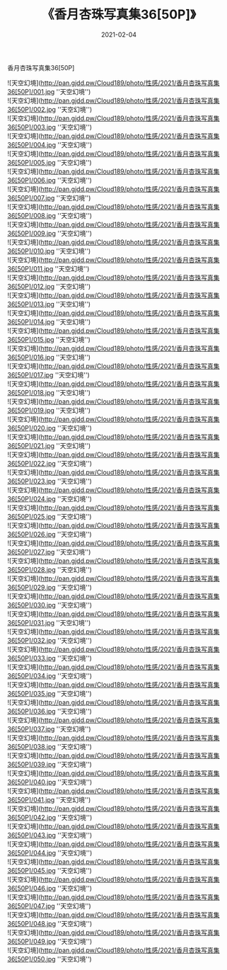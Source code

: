﻿---
layout: post
title:  《香月杏珠写真集36[50P]》
date:   2021-02-04
img: http://pan.gjdd.pw/Cloud189/photo/性感/2021/香月杏珠写真集36[50P]/000.jpg
categories: [美女, 性感, 泳衣]
---

香月杏珠写真集36[50P]



![天空幻境](http://pan.gjdd.pw/Cloud189/photo/性感/2021/香月杏珠写真集36[50P]/001.jpg ''天空幻境'') <br>
![天空幻境](http://pan.gjdd.pw/Cloud189/photo/性感/2021/香月杏珠写真集36[50P]/002.jpg ''天空幻境'') <br>
![天空幻境](http://pan.gjdd.pw/Cloud189/photo/性感/2021/香月杏珠写真集36[50P]/003.jpg ''天空幻境'') <br>
![天空幻境](http://pan.gjdd.pw/Cloud189/photo/性感/2021/香月杏珠写真集36[50P]/004.jpg ''天空幻境'') <br>
![天空幻境](http://pan.gjdd.pw/Cloud189/photo/性感/2021/香月杏珠写真集36[50P]/005.jpg ''天空幻境'') <br>
![天空幻境](http://pan.gjdd.pw/Cloud189/photo/性感/2021/香月杏珠写真集36[50P]/006.jpg ''天空幻境'') <br>
![天空幻境](http://pan.gjdd.pw/Cloud189/photo/性感/2021/香月杏珠写真集36[50P]/007.jpg ''天空幻境'') <br>
![天空幻境](http://pan.gjdd.pw/Cloud189/photo/性感/2021/香月杏珠写真集36[50P]/008.jpg ''天空幻境'') <br>
![天空幻境](http://pan.gjdd.pw/Cloud189/photo/性感/2021/香月杏珠写真集36[50P]/009.jpg ''天空幻境'') <br>
![天空幻境](http://pan.gjdd.pw/Cloud189/photo/性感/2021/香月杏珠写真集36[50P]/010.jpg ''天空幻境'') <br>
![天空幻境](http://pan.gjdd.pw/Cloud189/photo/性感/2021/香月杏珠写真集36[50P]/011.jpg ''天空幻境'') <br>
![天空幻境](http://pan.gjdd.pw/Cloud189/photo/性感/2021/香月杏珠写真集36[50P]/012.jpg ''天空幻境'') <br>
![天空幻境](http://pan.gjdd.pw/Cloud189/photo/性感/2021/香月杏珠写真集36[50P]/013.jpg ''天空幻境'') <br>
![天空幻境](http://pan.gjdd.pw/Cloud189/photo/性感/2021/香月杏珠写真集36[50P]/014.jpg ''天空幻境'') <br>
![天空幻境](http://pan.gjdd.pw/Cloud189/photo/性感/2021/香月杏珠写真集36[50P]/015.jpg ''天空幻境'') <br>
![天空幻境](http://pan.gjdd.pw/Cloud189/photo/性感/2021/香月杏珠写真集36[50P]/016.jpg ''天空幻境'') <br>
![天空幻境](http://pan.gjdd.pw/Cloud189/photo/性感/2021/香月杏珠写真集36[50P]/017.jpg ''天空幻境'') <br>
![天空幻境](http://pan.gjdd.pw/Cloud189/photo/性感/2021/香月杏珠写真集36[50P]/018.jpg ''天空幻境'') <br>
![天空幻境](http://pan.gjdd.pw/Cloud189/photo/性感/2021/香月杏珠写真集36[50P]/019.jpg ''天空幻境'') <br>
![天空幻境](http://pan.gjdd.pw/Cloud189/photo/性感/2021/香月杏珠写真集36[50P]/020.jpg ''天空幻境'') <br>
![天空幻境](http://pan.gjdd.pw/Cloud189/photo/性感/2021/香月杏珠写真集36[50P]/021.jpg ''天空幻境'') <br>
![天空幻境](http://pan.gjdd.pw/Cloud189/photo/性感/2021/香月杏珠写真集36[50P]/022.jpg ''天空幻境'') <br>
![天空幻境](http://pan.gjdd.pw/Cloud189/photo/性感/2021/香月杏珠写真集36[50P]/023.jpg ''天空幻境'') <br>
![天空幻境](http://pan.gjdd.pw/Cloud189/photo/性感/2021/香月杏珠写真集36[50P]/024.jpg ''天空幻境'') <br>
![天空幻境](http://pan.gjdd.pw/Cloud189/photo/性感/2021/香月杏珠写真集36[50P]/025.jpg ''天空幻境'') <br>
![天空幻境](http://pan.gjdd.pw/Cloud189/photo/性感/2021/香月杏珠写真集36[50P]/026.jpg ''天空幻境'') <br>
![天空幻境](http://pan.gjdd.pw/Cloud189/photo/性感/2021/香月杏珠写真集36[50P]/027.jpg ''天空幻境'') <br>
![天空幻境](http://pan.gjdd.pw/Cloud189/photo/性感/2021/香月杏珠写真集36[50P]/028.jpg ''天空幻境'') <br>
![天空幻境](http://pan.gjdd.pw/Cloud189/photo/性感/2021/香月杏珠写真集36[50P]/029.jpg ''天空幻境'') <br>
![天空幻境](http://pan.gjdd.pw/Cloud189/photo/性感/2021/香月杏珠写真集36[50P]/030.jpg ''天空幻境'') <br>
![天空幻境](http://pan.gjdd.pw/Cloud189/photo/性感/2021/香月杏珠写真集36[50P]/031.jpg ''天空幻境'') <br>
![天空幻境](http://pan.gjdd.pw/Cloud189/photo/性感/2021/香月杏珠写真集36[50P]/032.jpg ''天空幻境'') <br>
![天空幻境](http://pan.gjdd.pw/Cloud189/photo/性感/2021/香月杏珠写真集36[50P]/033.jpg ''天空幻境'') <br>
![天空幻境](http://pan.gjdd.pw/Cloud189/photo/性感/2021/香月杏珠写真集36[50P]/034.jpg ''天空幻境'') <br>
![天空幻境](http://pan.gjdd.pw/Cloud189/photo/性感/2021/香月杏珠写真集36[50P]/035.jpg ''天空幻境'') <br>
![天空幻境](http://pan.gjdd.pw/Cloud189/photo/性感/2021/香月杏珠写真集36[50P]/036.jpg ''天空幻境'') <br>
![天空幻境](http://pan.gjdd.pw/Cloud189/photo/性感/2021/香月杏珠写真集36[50P]/037.jpg ''天空幻境'') <br>
![天空幻境](http://pan.gjdd.pw/Cloud189/photo/性感/2021/香月杏珠写真集36[50P]/038.jpg ''天空幻境'') <br>
![天空幻境](http://pan.gjdd.pw/Cloud189/photo/性感/2021/香月杏珠写真集36[50P]/039.jpg ''天空幻境'') <br>
![天空幻境](http://pan.gjdd.pw/Cloud189/photo/性感/2021/香月杏珠写真集36[50P]/040.jpg ''天空幻境'') <br>
![天空幻境](http://pan.gjdd.pw/Cloud189/photo/性感/2021/香月杏珠写真集36[50P]/041.jpg ''天空幻境'') <br>
![天空幻境](http://pan.gjdd.pw/Cloud189/photo/性感/2021/香月杏珠写真集36[50P]/042.jpg ''天空幻境'') <br>
![天空幻境](http://pan.gjdd.pw/Cloud189/photo/性感/2021/香月杏珠写真集36[50P]/043.jpg ''天空幻境'') <br>
![天空幻境](http://pan.gjdd.pw/Cloud189/photo/性感/2021/香月杏珠写真集36[50P]/044.jpg ''天空幻境'') <br>
![天空幻境](http://pan.gjdd.pw/Cloud189/photo/性感/2021/香月杏珠写真集36[50P]/045.jpg ''天空幻境'') <br>
![天空幻境](http://pan.gjdd.pw/Cloud189/photo/性感/2021/香月杏珠写真集36[50P]/046.jpg ''天空幻境'') <br>
![天空幻境](http://pan.gjdd.pw/Cloud189/photo/性感/2021/香月杏珠写真集36[50P]/047.jpg ''天空幻境'') <br>
![天空幻境](http://pan.gjdd.pw/Cloud189/photo/性感/2021/香月杏珠写真集36[50P]/048.jpg ''天空幻境'') <br>
![天空幻境](http://pan.gjdd.pw/Cloud189/photo/性感/2021/香月杏珠写真集36[50P]/049.jpg ''天空幻境'') <br>
![天空幻境](http://pan.gjdd.pw/Cloud189/photo/性感/2021/香月杏珠写真集36[50P]/050.jpg ''天空幻境'') <br>